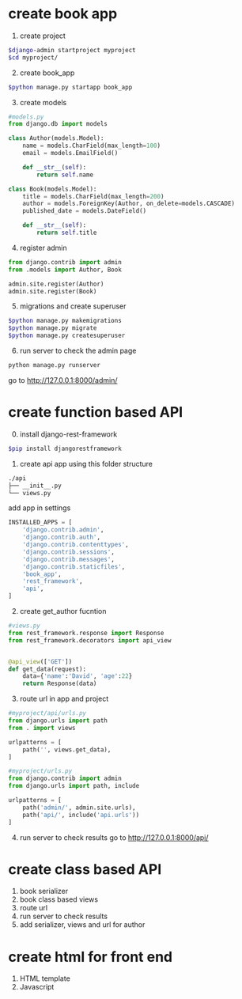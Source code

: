 # create book app
1. create project

```bash
$django-admin startproject myproject
$cd myproject/
```

2. create book_app

```bash
$python manage.py startapp book_app
```

3. create models
```python
#models.py
from django.db import models

class Author(models.Model):
    name = models.CharField(max_length=100)
    email = models.EmailField()

    def __str__(self):
        return self.name

class Book(models.Model):
    title = models.CharField(max_length=200)
    author = models.ForeignKey(Author, on_delete=models.CASCADE)
    published_date = models.DateField()

    def __str__(self):
        return self.title
```
4. register admin
```python
from django.contrib import admin
from .models import Author, Book

admin.site.register(Author)
admin.site.register(Book)
```
5. migrations and create superuser
```bash
$python manage.py makemigrations
$python manage.py migrate
$python manage.py createsuperuser
```

6. run server to check the admin page
```bash
python manage.py runserver
```

go to http://127.0.0.1:8000/admin/ 

# create function based API
0. install django-rest-framework 
```bash
$pip install djangorestframework
```
1. create api app using this folder structure
```bash
./api
├── __init__.py
└── views.py
```
add app in settings
```python
INSTALLED_APPS = [
    'django.contrib.admin',
    'django.contrib.auth',
    'django.contrib.contenttypes',
    'django.contrib.sessions',
    'django.contrib.messages',
    'django.contrib.staticfiles',
    'book_app',
    'rest_framework',
    'api',
]
```
2. create get_author fucntion
```python
#views.py
from rest_framework.response import Response
from rest_framework.decorators import api_view


@api_view(['GET'])
def get_data(request):
    data={'name':'David', 'age':22}
    return Response(data)

```
3. route url in app and project
```python
#myproject/api/urls.py
from django.urls import path
from . import views

urlpatterns = [
    path('', views.get_data),
]
```
```python
#myproject/urls.py
from django.contrib import admin
from django.urls import path, include

urlpatterns = [
    path('admin/', admin.site.urls),
    path('api/', include('api.urls'))
]
```
4. run server to check results
go to http://127.0.0.1:8000/api/

# create class based API
1. book serializer
2. book class based views
3. route url
4. run server to check results
5. add serializer, views and url for author

# create html for front end
1. HTML template
2. Javascript